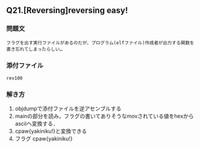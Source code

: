 ## Q21.[Reversing]reversing easy!
### 問題文
```
フラグを出す実行ファイルがあるのだが、プログラム(elfファイル)作成者が出力する関数を書き忘れてしまったらしい…
```
### 添付ファイル
`rev100`
### 解き方
1. objdumpで添付ファイルを逆アセンブルする
2. mainの部分を読み，フラグの書いてありそうなmovされている値をhexからasciiへ変換する．
3. cpaw{yakiniku!}と変換できる
4. フラグ cpaw{yakiniku!}